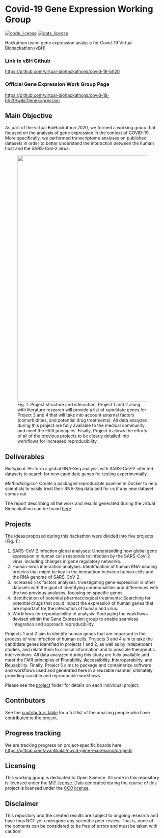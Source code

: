 # Covid-19 Gene Expression Working Group

[![code_license](https://img.shields.io/badge/License-MIT-yellow.svg)](https://opensource.org/licenses/MIT)
[![data_license](https://img.shields.io/badge/License-CC0%201.0-lightgrey.svg)](http://creativecommons.org/publicdomain/zero/1.0/)

Hackathon team: gene expression analysis for Covid-19 Virtual Biohackathon (vBH)

### Link to vBH Github
https://github.com/virtual-biohackathons/covid-19-bh20
### Official Gene Expression Work Group Page
https://github.com/virtual-biohackathons/covid-19-bh20/wiki/GeneExpression

## Main Objective
As part of the virtual BioHackathon 2020, we formed a working group that focused on the analysis of gene expression in the context of COVID-19. More specifically, we performed transcriptome analyses on published datasets in order to better understand the interaction between the human host and the SARS-CoV-2 virus.

<figure>
  <img src="https://github.com/avantikalal/covid-gene-expression/blob/master/Overview.jpeg" width="800">
  <figcaption>Fig. 1. Project structure and interaction. Project 1 and 2 along with literature research will provide a list of candidate genes for Project 3 and 4 that will take into account external factors (comorbidities, and potential drug treatments). All data analyzed during this project are fully available to the medical community and meet the FAIR principles. Finally, Project 5 allows the efforts of all of the previous projects to be clearly detailed into workflows for increased reproducibility.</figcaption>
</figure>

## Deliverables
_Biological:_ Perform a global RNA-Seq analysis with SARS-CoV-2 infected datasets to search for new candidate genes for testing experimentally

_Methodological:_ Create a packaged reproducible pipeline in Docker to help scientists to easily treat their RNA-Seq data and for us if any new dataset comes out

The report describing all the work and results generated during the virtual Biohackathon can be found [here](report/paper.pdf).

## Projects

The ideas proposed during this hackathon were divided into five projects (Fig. 1):

1. SARS-CoV-2 infection global analyses: Understanding how global gene expression in human cells responds to infection by the SARS-CoV-2 virus, including changes in gene regulatory networks.
2. Human-virus interaction analyses: Identification of human RNA-binding proteins that might be key in the interaction between human cells and the RNA genome of SARS-CoV-2.
3. Increased risk factors analyses: Investigating gene expression in other datasets with the goal of identifying commonalities and differences with the two previous analyses, focusing on specific genes.
4. Identification of potential pharmacological treatments: Searching for potential drugs that could impact the expression of human genes that are important for the interaction of human and virus.
5. Workflows for reproducibility of analysis: Packaging the workflows devised within the Gene Expression group to enable seamless integration and approach reproducibility. 

Projects 1 and 2 aim to identify human genes that are important in the process of viral infection of human cells. Projects 3 and 4 aim to take the candidate genes identified in projects 1 and 2, as well as by independent studies, and relate them to clinical information and to possible therapeutic interventions. All data analyzed during this study are fully available and meet the FAIR principles of **F**indability, **A**ccessibility, **I**nteroperability, and **R**eusability. Finally, Project 5 aims to package and containerize software and workflows used and generated here in a reusable manner, ultimately providing scalable and reproducible workflows.

Please see the [project](project) folder for details on each individual project.

## Contributors
See the [contributors table](contributors.md) for a full list of the amazing people who have 
contributed to the project.

## Progress tracking
We are tracking progress on project-specific boards here: https://github.com/avantikalal/covid-gene-expression/projects

## Licensing
This working group is dedicated to Open Science. All code in this repository is licensed under the
[MIT license](LICENSE.md). Data generated during the course of this project is licensed under the
[CC0 license](DATA_LICENSE.md).

## Disclaimer
This repository and the created results are subject to ongoing research and have thus NOT yet undergone any scientific peer-review. That is, none of the contents can be considered to be free of errors and must be taken with caution!

